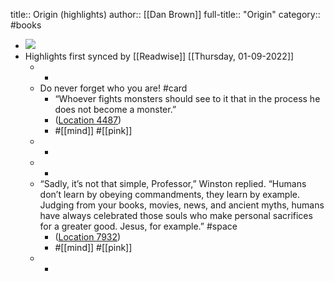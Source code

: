 title:: Origin (highlights)
author:: [[Dan Brown]]
full-title:: "Origin"
category:: #books

- ![](https://images-na.ssl-images-amazon.com/images/I/51oICD9UWKL._SL200_.jpg)
- Highlights first synced by [[Readwise]] [[Thursday, 01-09-2022]]
	- -
	- Do never forget who you are! #card
		- “Whoever fights monsters should see to it that in the process he does not become a monster.”
		- ([Location 4487](https://readwise.io/to_kindle?action=open&asin=B01LXCD7FU&location=4487))
		- #[[mind]] #[[pink]]
	- -
	- -
	- “Sadly, it’s not that simple, Professor,” Winston replied. “Humans don’t learn by obeying commandments, they learn by example. Judging from your books, movies, news, and ancient myths, humans have always celebrated those souls who make personal sacrifices for a greater good. Jesus, for example.” #space
		- ([Location 7932](https://readwise.io/to_kindle?action=open&asin=B01LXCD7FU&location=7932))
		- #[[mind]] #[[pink]]
	- -